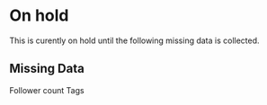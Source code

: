 # On hold

This is curently on hold until the following missing data is collected.

## Missing Data

Follower count
Tags